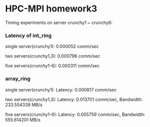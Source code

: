 # HPC-MPI homework3

Timing experiments on server crunchy1 ~ crunchy6:

### Latency of int_ring
single server(crunchy1): 0.000052 comm/sec

two servers(crunchy1,3): 0.000796 comm/sec

five servers(crunchy1-6): 0.000311 comm/sec

### array_ring

single server(crunchy1): Latency: 0.000817 comm/sec

two servers(crunchy1,3): Latency: 0.013701 comm/sec, Bandwidth: 233.554339 MB/s

five servers(crunchy1-6): Latency: 0.005759 comm/sec, Bandwidth: 555.614201 MB/s

